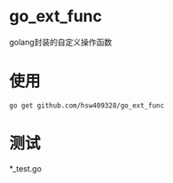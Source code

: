 # go_ext_func
golang封装的自定义操作函数


# 使用
```
go get github.com/hsw409328/go_ext_func
```

# 测试
*_test.go